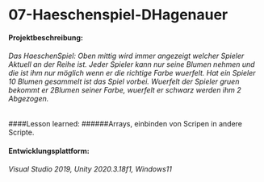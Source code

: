 # 07-Haeschenspiel-DHagenauer

#### Projektbeschreibung:
###### Das HaeschenSpiel: Oben mittig wird immer angezeigt welcher Spieler Aktuell an der Reihe ist. Jeder Spieler kann nur seine Blumen nehmen und die ist ihm nur möglich wenn er die richtige Farbe wuerfelt. Hat ein Spieler 10 Blumen gesammelt ist das Spiel vorbei. Wuerfelt der Spieler gruen bekommt er 2Blumen seiner Farbe, wuerfelt er schwarz werden ihm 2 Abgezogen. 

####Lesson learned:
######Arrays, einbinden von Scripen in andere Scripte.

#### Entwicklungsplattform:
###### Visual Studio 2019, Unity 2020.3.18f1, Windows11
